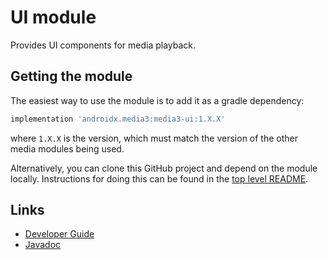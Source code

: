 # UI module

Provides UI components for media playback.

## Getting the module

The easiest way to use the module is to add it as a gradle dependency:

```gradle
implementation 'androidx.media3:media3-ui:1.X.X'
```

where `1.X.X` is the version, which must match the version of the other media
modules being used.

Alternatively, you can clone this GitHub project and depend on the module
locally. Instructions for doing this can be found in the [top level README][].

[top level README]: ../../README.md

## Links

*   [Developer Guide][]
*   [Javadoc][]

[Developer Guide]: https://developer.android.com/media/media3/ui/playerview
[Javadoc]: https://developer.android.com/reference/androidx/media3/ui/package-summary
